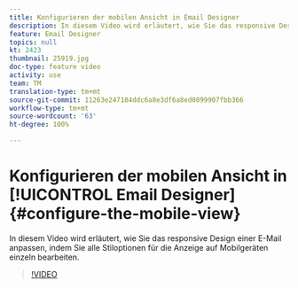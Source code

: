 ```yaml
---
title: Konfigurieren der mobilen Ansicht in Email Designer
description: In diesem Video wird erläutert, wie Sie das responsive Design einer E-Mail in Adobe Campaign Standard (ACS) optimieren können, indem Sie alle Stiloptionen für die Anzeige auf Mobilgeräten separat bearbeiten.
feature: Email Designer
topics: null
kt: 2423
thumbnail: 25919.jpg
doc-type: feature video
activity: use
team: TM
translation-type: tm+mt
source-git-commit: 11263e247184ddc6a8e3df6a8ed0899907fbb366
workflow-type: tm+mt
source-wordcount: '63'
ht-degree: 100%

---
```



# Konfigurieren der mobilen Ansicht in [!UICONTROL Email Designer] {#configure-the-mobile-view}

In diesem Video wird erläutert, wie Sie das responsive Design einer E-Mail anpassen, indem Sie alle Stiloptionen für die Anzeige auf Mobilgeräten einzeln bearbeiten.

>[!VIDEO](https://video.tv.adobe.com/v/25919?quality=12)

